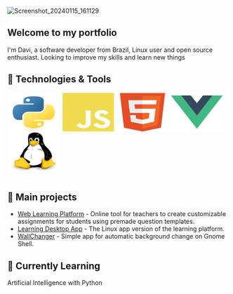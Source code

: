 ![Screenshot_20240115_161129](https://github.com/DaviR-D/DaviR-D/assets/29382059/f379e43c-86bc-4e47-a512-299335c99fff)
## Welcome to my portfolio

I'm Davi, a software developer from Brazil, Linux user and open source enthusiast. Looking to improve my skills and learn new things

## 🔧 Technologies & Tools
<div style="display: inline_block">
  <img align="center" alt="Python" height="90" width="120" src="https://raw.githubusercontent.com/devicons/devicon/master/icons/python/python-original.svg">
  <img align="center" alt="JavaScript" height="90" width="120" src="https://raw.githubusercontent.com/devicons/devicon/master/icons/javascript/javascript-plain.svg">
  <img align="center" alt="HTML" height="90" width="120" src="https://raw.githubusercontent.com/devicons/devicon/master/icons/html5/html5-original.svg">
  <img align="center" alt="Vue" height="90" width="120" src="https://raw.githubusercontent.com/devicons/devicon/master/icons/vuejs/vuejs-original.svg">
  <img align="center" alt="Linux" height="90" width="120" src="https://raw.githubusercontent.com/devicons/devicon/master/icons/linux/linux-original.svg">
</div><br>

## 🚀 Main projects 
- [Web Learning Platform](https://github.com/DaviR-D/GeradorWeb) - Online tool for teachers to create customizable assignments for students using premade question templates.
- [Learning Desktop App](https://github.com/DaviR-D/PIBIS_PIBEX) - The Linux app version of the learning platform.
- [WallChanger](https://github.com/DaviR-D/WallChanger) - Simple app for automatic background change on Gnome Shell.

## 🌱 Currently Learning

Artificial Intelligence with Python



